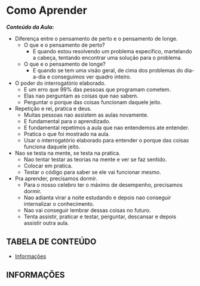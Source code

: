 <!-- TITLE -->
# Como Aprender

***Conteúdo da Aula:***

* Diferença entre o pensamento de perto e o pensamento de longe.
  * O que e o pensamento de perto?
    * E quando estou resolvendo um problema especifico, martelando a cabeça, tentando encontrar uma solução para o problema.
  * O que e o pensamento de longe?
    * E quando se tem uma visão geral, de cima dos problemas do dia-a-dia e conseguimos ver quadro inteiro.
&nbsp;
* O poder do interrogatório elaborado.
  * E um erro que 99% das pessoas que programam cometem.
  * Elas nao perguntam as coisas que nao sabem.
  * Perguntar o porque das coisas funcionam daquele jeito.
&nbsp;
* Repetição e rei, pratica e deus.
  * Muitas pessoas nao assistem as aulas novamente.
  * E fundamental para o aprendizado.
  * E fundamental repetimos a aula que nao entendemos ate entender.
  * Pratica o que foi mostrado na aula.
  * Usar o interrogatório elaborado para entender o porque das coisas funciona daquele jeito.
&nbsp;
* Nao se testa na mente, se testa na pratica.
  * Nao tentar testar as teorias na mente e ver se faz sentido.
  * Colocar em pratica.
  * Testar o código para saber se ele vai funcionar mesmo.
&nbsp;
* Pra aprender, precisamos dormir.
  * Para o nosso celebro ter o máximo de desempenho, precisamos dormir.
  * Nao adianta virar a noite estudando e depois nao conseguir internalizar o conhecimento.
  * Nao vai conseguir lembrar dessas coisas no futuro.
  * Tenta assistir, praticar e testar, perguntar, descansar e depois assistir outra aula.

<!-- TABLE OF CONTENTS -->
## TABELA DE CONTEÚDO

<!-- * [Vista por cima](#vista-por-cima) -->
<!--  * [Foto da tela](#foto-da-tela) -->
<!--  * [Links](#links) -->
<!-- * [Meu processo](#meu-processo) -->
<!--  * [Contraído com](#construido-com) -->
<!--  * [O que aprendi](#o-que-aprendi) -->
<!--  * [Desenvolvimento contínuo](#desenvolvimento-contínuo) -->
<!--  * [Recuso úteis](#recursos-úteis) -->
<!-- * [Autor](#autor) -->
<!-- * [Agradecimentos](#agradecimentos) -->
* [Informações](#informações)

<!-- OVERVIEW -->
<!-- ## VISTA POR CIMA -->

<!-- SCREENSHOT -->
<!-- ### FOTO DA TELA -->

<!-- LINKS -->
<!-- ### LINKS -->

<!-- MY PROCESS -->
<!-- ## MEU PROCESSO -->

<!-- BUILT WITH -->
<!-- ### CONSTRUÍDO COM -->

<!-- WHAT I LEARNED -->
<!-- ### O QUE APRENDI -->

<!-- CONTINUED DEVELOPMENT -->
<!-- ### DESENVOLVIMENTO CONTÍNUO -->

<!-- USEFUL RESOURCES -->
<!-- ### RECURSOS ÚTEIS -->

<!-- AUTHOR -->
<!-- ## AUTOR -->

<!-- ACKNOWLEDGMENTS -->
<!-- ## AGRADECIMENTOS -->

<!-- INFORMATION -->
## INFORMAÇÕES

<!-- ![Visitors](https://api.visitorbadge.io/api/visitors?path=Devsgeeknerd%2F&label=VISITANTES&labelColor=%23f9e64f&countColor=%23008000&style=plastic "Total de Visitas") -->
&nbsp;
<!-- ![followrs](https://img.shields.io/github/followers/Devsgeeknerd?style=plastic&label=SEGUIDORES&labelColor=f9e64f "Total de Seguidores") -->
&nbsp;
<!-- ![watchers](https://img.shields.io/github/watchers/Devsgeeknerd/?style=plastic&label=OBSERVADORES&labelColor=f9e64f "Total de Observadores") -->
&nbsp;
<!-- ![stars](https://img.shields.io/github/stars/Devsgeeknerd/?style=plastic&label=ESTRELAS&labelColor=f9e64f "Total de Estrelas Recebidas") -->
&nbsp;
<!-- ![forks](https://img.shields.io/github/forks/Devsgeeknerd/?style=plastic&label=BIFURCAÇÕES&labelColor=f9e64f "Total de Bifurcações") -->
&nbsp;
<!-- ![repo size](https://img.shields.io/github/repo-size/Devsgeeknerd/?style=plastic&label=TAMANHO&labelColor=f9e64f "Tamanho do Repositório") -->
&nbsp;
<!-- ![license](https://img.shields.io/github/license/Devsgeeknerd/?style=plastic&label=LICENÇA&labelColor=f9e64f "Licença do Repositório") -->
